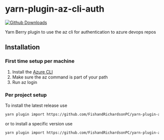# yarn-plugin-az-cli-auth
[![Github Downloads](https://img.shields.io/github/downloads/FishandRichardsonPC/yarn-plugin-az-cli-auth/total)]()

Yarn Berry plugin to use the az cli for authentication to azure devops repos

## Installation

### First time setup per machine
1. Install the [Azure CLI](https://docs.microsoft.com/en-us/cli/azure/install-azure-cli)
2. Make sure the az command is part of your path
3. Run az login

### Per project setup
To install the latest release use
```sh
yarn plugin import https://github.com/FishandRichardsonPC/yarn-plugin-az-cli-auth/releases/latest/download/plugin-az-cli-auth.js
```
or to install a specific version use
```sh
yarn plugin import https://github.com/FishandRichardsonPC/yarn-plugin-az-cli-auth/releases/download/X.Y.Z/plugin-az-cli-auth.js
```
